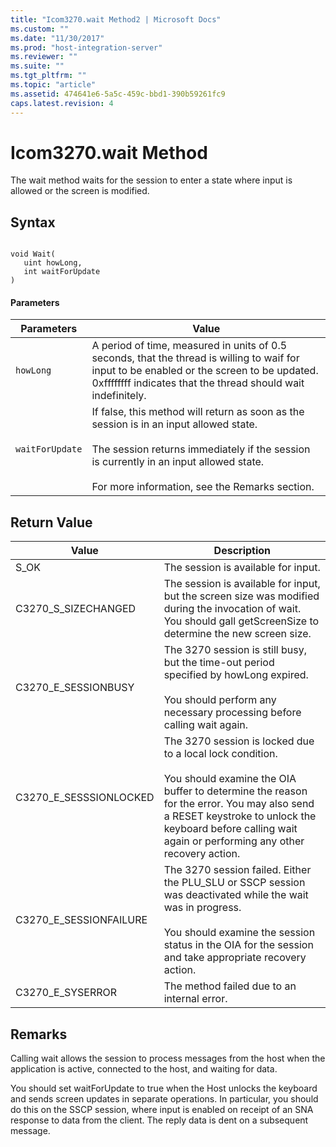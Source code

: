 ```yaml
---
title: "Icom3270.wait Method2 | Microsoft Docs"
ms.custom: ""
ms.date: "11/30/2017"
ms.prod: "host-integration-server"
ms.reviewer: ""
ms.suite: ""
ms.tgt_pltfrm: ""
ms.topic: "article"
ms.assetid: 474641e6-5a5c-459c-bbd1-390b59261fc9
caps.latest.revision: 4
---
```

# Icom3270.wait Method
The wait method waits for the session to enter a state where input is allowed or the screen is modified.  
  
## Syntax  
  
```  
  
void Wait(  
   uint howLong,  
   int waitForUpdate  
)  
```  
  
#### Parameters  
  
|Parameters|Value|  
|----------------|-----------|  
|`howLong`|A period of time, measured in units of 0.5 seconds, that the thread is willing to waif for input to be enabled or the screen to be updated. 0xffffffff indicates that the thread should wait indefinitely.|  
|`waitForUpdate`|If false, this method will return as soon as the session is in an input allowed state.<br /><br /> The session returns immediately if the session is currently in an input allowed state.<br /><br /> For more information, see the Remarks section.|  
  
## Return Value  
  
|Value|Description|  
|-----------|-----------------|  
|S_OK|The session is available for input.|  
|C3270_S_SIZECHANGED|The session is available for input, but the screen size was modified during the invocation of wait.  You should gall getScreenSize to determine the new screen size.|  
|C3270_E_SESSIONBUSY|The 3270 session is still busy, but the time-out period specified by howLong expired.<br /><br /> You should perform any necessary processing before calling wait again.|  
|C3270_E_SESSSIONLOCKED|The 3270 session is locked due to a local lock condition.<br /><br /> You should examine the OIA buffer to determine the reason for the error. You may also send a RESET keystroke to unlock the keyboard before calling wait again or performing any other recovery action.|  
|C3270_E_SESSIONFAILURE|The 3270 session failed. Either the PLU_SLU or SSCP session was deactivated while the wait was in progress.<br /><br /> You should examine the session status in the OIA for the session and take appropriate recovery action.|  
|C3270_E_SYSERROR|The method failed due to an internal error.|  
  
## Remarks  
 Calling wait allows the session to process messages from the host when the application is active, connected to the host, and waiting for data.  
  
 You should set waitForUpdate to true when the Host unlocks the keyboard and sends screen updates in separate operations. In particular, you should do this on the SSCP session, where input is enabled on receipt of an SNA response to data from the client. The reply data is dent on a subsequent message.